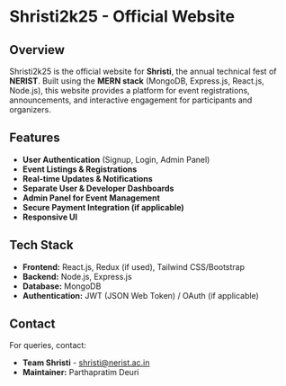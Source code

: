 # Shristi2k25 - Official Website

## Overview
Shristi2k25 is the official website for **Shristi**, the annual technical fest of **NERIST**. Built using the **MERN stack** (MongoDB, Express.js, React.js, Node.js), this website provides a platform for event registrations, announcements, and interactive engagement for participants and organizers.

## Features
- **User Authentication** (Signup, Login, Admin Panel)
- **Event Listings & Registrations**
- **Real-time Updates & Notifications**
- **Separate User & Developer Dashboards**
- **Admin Panel for Event Management**
- **Secure Payment Integration (if applicable)**
- **Responsive UI**

## Tech Stack
- **Frontend:** React.js, Redux (if used), Tailwind CSS/Bootstrap
- **Backend:** Node.js, Express.js
- **Database:** MongoDB
- **Authentication:** JWT (JSON Web Token) / OAuth (if applicable)
<!-- - **Hosting:** Vercel / Netlify (Frontend), Render / AWS / DigitalOcean (Backend) -->


## Contact
For queries, contact:
- **Team Shristi** - shristi@nerist.ac.in
- **Maintainer:** Parthapratim Deuri

